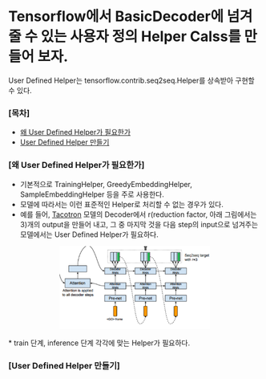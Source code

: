 # Tensorflow에서 BasicDecoder에 넘겨 줄 수 있는 사용자 정의 Helper Calss를 만들어 보자.
User Defined Helper는 tensorflow.contrib.seq2seq.Helper를 상속받아 구현할 수 있다.

### [목차]
* [왜 User Defined Helper가 필요한가](#왜-User-Defined-Helper가-필요한가)
* [User Defined Helper 만들기](#User-Defined-Helper-만들기)

### [왜 User Defined Helper가 필요한가]
* 기본적으로 TrainingHelper, GreedyEmbeddingHelper, SampleEmbeddingHelper 등을 주로 사용한다.
* 모델에 따라서는 이런 표준적인 Helper로 처리할 수 없는 경우가 있다. 
* 예를 들어, [Tacotron](https://arxiv.org/abs/1703.10135) 모델의 Decoder에서 r(reduction factor, 아래 그림에서는 3)개의 output을 만들어 내고, 그 중 마지막 것을 다음 step의 input으로 넘겨주는 모델에서는 User Defined Helper가 필요하다.
<p align="center"><img width="300" src="tacotron-decoder.png" />  </p>
* train 단계, inference 단계 각각에 맞는 Helper가 필요하다.

### [User Defined Helper 만들기]

